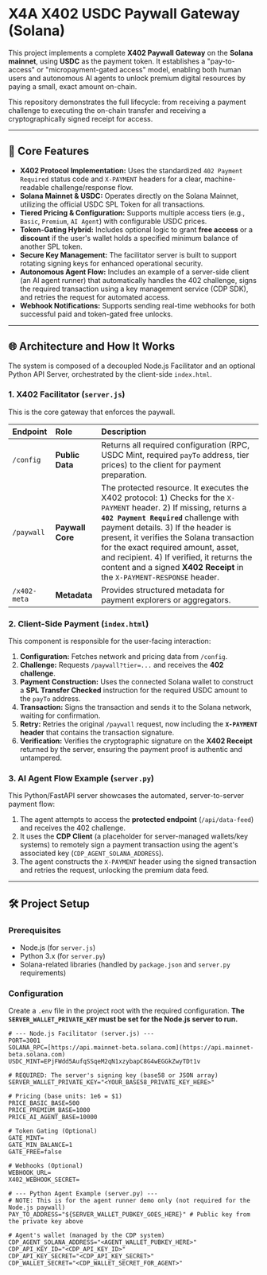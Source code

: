 # X4A X402 USDC Paywall Gateway (Solana)

This project implements a complete **X402 Paywall Gateway** on the **Solana mainnet**, using **USDC** as the payment token. It establishes a "pay-to-access" or "micropayment-gated access" model, enabling both human users and autonomous AI agents to unlock premium digital resources by paying a small, exact amount on-chain.

This repository demonstrates the full lifecycle: from receiving a payment challenge to executing the on-chain transfer and receiving a cryptographically signed receipt for access.

---

## 🌟 Core Features

* **X402 Protocol Implementation:** Uses the standardized `402 Payment Required` status code and `X-PAYMENT` headers for a clear, machine-readable challenge/response flow.
* **Solana Mainnet & USDC:** Operates directly on the Solana Mainnet, utilizing the official USDC SPL Token for all transactions.
* **Tiered Pricing & Configuration:** Supports multiple access tiers (e.g., `Basic`, `Premium`, `AI Agent`) with configurable USDC prices.
* **Token-Gating Hybrid:** Includes optional logic to grant **free access** or a **discount** if the user's wallet holds a specified minimum balance of another SPL token.
* **Secure Key Management:** The facilitator server is built to support rotating signing keys for enhanced operational security.
* **Autonomous Agent Flow:** Includes an example of a server-side client (an AI agent runner) that automatically handles the 402 challenge, signs the required transaction using a key management service (CDP SDK), and retries the request for automated access.
* **Webhook Notifications:** Supports sending real-time webhooks for both successful paid and token-gated free unlocks.

---

## 🌐 Architecture and How It Works

The system is composed of a decoupled Node.js Facilitator and an optional Python API Server, orchestrated by the client-side `index.html`.

### 1. X402 Facilitator (`server.js`)

This is the core gateway that enforces the paywall.

| Endpoint | Role | Description |
| :--- | :--- | :--- |
| `/config` | **Public Data** | Returns all required configuration (RPC, USDC Mint, required `payTo` address, tier prices) to the client for payment preparation. |
| `/paywall` | **Paywall Core** | The protected resource. It executes the X402 protocol: 1) Checks for the `X-PAYMENT` header. 2) If missing, returns a **`402 Payment Required`** challenge with payment details. 3) If the header is present, it verifies the Solana transaction for the exact required amount, asset, and recipient. 4) If verified, it returns the content and a signed **X402 Receipt** in the `X-PAYMENT-RESPONSE` header. |
| `/x402-meta` | **Metadata** | Provides structured metadata for payment explorers or aggregators. |

### 2. Client-Side Payment (`index.html`)

This component is responsible for the user-facing interaction:

1.  **Configuration:** Fetches network and pricing data from `/config`.
2.  **Challenge:** Requests `/paywall?tier=...` and receives the **402 challenge**.
3.  **Payment Construction:** Uses the connected Solana wallet to construct a **SPL Transfer Checked** instruction for the required USDC amount to the `payTo` address.
4.  **Transaction:** Signs the transaction and sends it to the Solana network, waiting for confirmation.
5.  **Retry:** Retries the original `/paywall` request, now including the **`X-PAYMENT` header** that contains the transaction signature.
6.  **Verification:** Verifies the cryptographic signature on the **X402 Receipt** returned by the server, ensuring the payment proof is authentic and untampered.

### 3. AI Agent Flow Example (`server.py`)

This Python/FastAPI server showcases the automated, server-to-server payment flow:

1.  The agent attempts to access the **protected endpoint** (`/api/data-feed`) and receives the 402 challenge.
2.  It uses the **CDP Client** (a placeholder for server-managed wallets/key systems) to remotely sign a payment transaction using the agent's associated key (`CDP_AGENT_SOLANA_ADDRESS`).
3.  The agent constructs the `X-PAYMENT` header using the signed transaction and retries the request, unlocking the premium data feed.

---

## 🛠️ Project Setup

### Prerequisites

* Node.js (for `server.js`)
* Python 3.x (for `server.py`)
* Solana-related libraries (handled by `package.json` and `server.py` requirements)

### Configuration

Create a `.env` file in the project root with the required configuration. **The `SERVER_WALLET_PRIVATE_KEY` must be set for the Node.js server to run.**

```env
# --- Node.js Facilitator (server.js) ---
PORT=3001
SOLANA_RPC=[https://api.mainnet-beta.solana.com](https://api.mainnet-beta.solana.com)
USDC_MINT=EPjFWdd5AufqSSqeM2qN1xzybapC8G4wEGGkZwyTDt1v

# REQUIRED: The server's signing key (base58 or JSON array)
SERVER_WALLET_PRIVATE_KEY="<YOUR_BASE58_PRIVATE_KEY_HERE>"

# Pricing (base units: 1e6 = $1)
PRICE_BASIC_BASE=500
PRICE_PREMIUM_BASE=1000
PRICE_AI_AGENT_BASE=10000

# Token Gating (Optional)
GATE_MINT=
GATE_MIN_BALANCE=1
GATE_FREE=false

# Webhooks (Optional)
WEBHOOK_URL=
X402_WEBHOOK_SECRET=

# --- Python Agent Example (server.py) ---
# NOTE: This is for the agent runner demo only (not required for the Node.js paywall)
PAY_TO_ADDRESS="${SERVER_WALLET_PUBKEY_GOES_HERE}" # Public key from the private key above

# Agent's wallet (managed by the CDP system)
CDP_AGENT_SOLANA_ADDRESS="<AGENT_WALLET_PUBKEY_HERE>"
CDP_API_KEY_ID="<CDP_API_KEY_ID>"
CDP_API_KEY_SECRET="<CDP_API_KEY_SECRET>"
CDP_WALLET_SECRET="<CDP_WALLET_SECRET_FOR_AGENT>"
